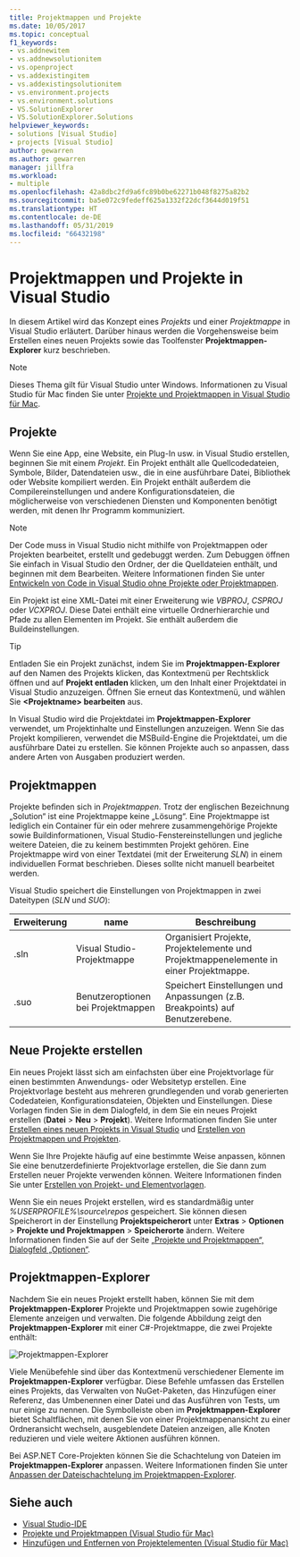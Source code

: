 ```yaml
---
title: Projektmappen und Projekte
ms.date: 10/05/2017
ms.topic: conceptual
f1_keywords:
- vs.addnewitem
- vs.addnewsolutionitem
- vs.openproject
- vs.addexistingitem
- vs.addexistingsolutionitem
- vs.environment.projects
- vs.environment.solutions
- VS.SolutionExplorer
- VS.SolutionExplorer.Solutions
helpviewer_keywords:
- solutions [Visual Studio]
- projects [Visual Studio]
author: gewarren
ms.author: gewarren
manager: jillfra
ms.workload:
- multiple
ms.openlocfilehash: 42a8dbc2fd9a6fc89b0be62271b048f8275a82b2
ms.sourcegitcommit: ba5e072c9fedeff625a1332f22dcf3644d019f51
ms.translationtype: HT
ms.contentlocale: de-DE
ms.lasthandoff: 05/31/2019
ms.locfileid: "66432198"
---
```

# <a name="solutions-and-projects-in-visual-studio"></a>Projektmappen und Projekte in Visual Studio

In diesem Artikel wird das Konzept eines *Projekts* und einer *Projektmappe* in Visual Studio erläutert. Darüber hinaus werden die Vorgehensweise beim Erstellen eines neuen Projekts sowie das Toolfenster **Projektmappen-Explorer** kurz beschrieben.

> [!NOTE]
> Dieses Thema gilt für Visual Studio unter Windows. Informationen zu Visual Studio für Mac finden Sie unter [Projekte und Projektmappen in Visual Studio für Mac](/visualstudio/mac/projects-and-solutions).

## <a name="projects"></a>Projekte

Wenn Sie eine App, eine Website, ein Plug-In usw. in Visual Studio erstellen, beginnen Sie mit einem *Projekt*. Ein Projekt enthält alle Quellcodedateien, Symbole, Bilder, Datendateien usw., die in eine ausführbare Datei, Bibliothek oder Website kompiliert werden. Ein Projekt enthält außerdem die Compilereinstellungen und andere Konfigurationsdateien, die möglicherweise von verschiedenen Diensten und Komponenten benötigt werden, mit denen Ihr Programm kommuniziert.

> [!NOTE]
> Der Code muss in Visual Studio nicht mithilfe von Projektmappen oder Projekten bearbeitet, erstellt und gedebuggt werden. Zum Debuggen öffnen Sie einfach in Visual Studio den Ordner, der die Quelldateien enthält, und beginnen mit dem Bearbeiten. Weitere Informationen finden Sie unter [Entwickeln von Code in Visual Studio ohne Projekte oder Projektmappen](../ide/develop-code-in-visual-studio-without-projects-or-solutions.md).

Ein Projekt ist eine XML-Datei mit einer Erweiterung wie *VBPROJ*, *CSPROJ* oder *VCXPROJ*. Diese Datei enthält eine virtuelle Ordnerhierarchie und Pfade zu allen Elementen im Projekt. Sie enthält außerdem die Buildeinstellungen.

> [!TIP]
> Entladen Sie ein Projekt zunächst, indem Sie im **Projektmappen-Explorer** auf den Namen des Projekts klicken, das Kontextmenü per Rechtsklick öffnen und auf **Projekt entladen** klicken, um den Inhalt einer Projektdatei in Visual Studio anzuzeigen. Öffnen Sie erneut das Kontextmenü, und wählen Sie **\<Projektname\> bearbeiten** aus.

In Visual Studio wird die Projektdatei im **Projektmappen-Explorer** verwendet, um Projektinhalte und Einstellungen anzuzeigen. Wenn Sie das Projekt kompilieren, verwendet die MSBuild-Engine die Projektdatei, um die ausführbare Datei zu erstellen. Sie können Projekte auch so anpassen, dass andere Arten von Ausgaben produziert werden.

## <a name="solutions"></a>Projektmappen

Projekte befinden sich in *Projektmappen*. Trotz der englischen Bezeichnung „Solution“ ist eine Projektmappe keine „Lösung“. Eine Projektmappe ist lediglich ein Container für ein oder mehrere zusammengehörige Projekte sowie Buildinformationen, Visual Studio-Fenstereinstellungen und jegliche weitere Dateien, die zu keinem bestimmten Projekt gehören. Eine Projektmappe wird von einer Textdatei (mit der Erweiterung *SLN*) in einem individuellen Format beschrieben. Dieses sollte nicht manuell bearbeitet werden.

Visual Studio speichert die Einstellungen von Projektmappen in zwei Dateitypen (*SLN* und *SUO*):

|Erweiterung|name|Beschreibung|
|---------------|----------|-----------------|
|.sln|Visual Studio-Projektmappe|Organisiert Projekte, Projektelemente und Projektmappenelemente in einer Projektmappe.|
|.suo|Benutzeroptionen bei Projektmappen|Speichert Einstellungen und Anpassungen (z.B. Breakpoints) auf Benutzerebene.|

## <a name="create-new-projects"></a>Neue Projekte erstellen

Ein neues Projekt lässt sich am einfachsten über eine Projektvorlage für einen bestimmten Anwendungs- oder Websitetyp erstellen. Eine Projektvorlage besteht aus mehreren grundlegenden und vorab generierten Codedateien, Konfigurationsdateien, Objekten und Einstellungen. Diese Vorlagen finden Sie in dem Dialogfeld, in dem Sie ein neues Projekt erstellen (**Datei** > **Neu** > **Projekt**). Weitere Informationen finden Sie unter [Erstellen eines neuen Projekts in Visual Studio](create-new-project.md) und [Erstellen von Projektmappen und Projekten](../ide/creating-solutions-and-projects.md).

Wenn Sie Ihre Projekte häufig auf eine bestimmte Weise anpassen, können Sie eine benutzerdefinierte Projektvorlage erstellen, die Sie dann zum Erstellen neuer Projekte verwenden können. Weitere Informationen finden Sie unter [Erstellen von Projekt- und Elementvorlagen](../ide/creating-project-and-item-templates.md).

Wenn Sie ein neues Projekt erstellen, wird es standardmäßig unter *%USERPROFILE%\source\repos* gespeichert. Sie können diesen Speicherort in der Einstellung **Projektspeicherort** unter **Extras** > **Optionen** > **Projekte und Projektmappen** > **Speicherorte** ändern. Weitere Informationen finden Sie auf der Seite [„Projekte und Projektmappen“, Dialogfeld „Optionen“](../ide/reference/projects-and-solutions-options-dialog-box.md).

## <a name="solution-explorer"></a>Projektmappen-Explorer

Nachdem Sie ein neues Projekt erstellt haben, können Sie mit dem **Projektmappen-Explorer** Projekte und Projektmappen sowie zugehörige Elemente anzeigen und verwalten. Die folgende Abbildung zeigt den **Projektmappen-Explorer** mit einer C#-Projektmappe, die zwei Projekte enthält:

![Projektmappen-Explorer](../ide/media/vs2015_solution_explorer.png)

Viele Menübefehle sind über das Kontextmenü verschiedener Elemente im **Projektmappen-Explorer** verfügbar. Diese Befehle umfassen das Erstellen eines Projekts, das Verwalten von NuGet-Paketen, das Hinzufügen einer Referenz, das Umbenennen einer Datei und das Ausführen von Tests, um nur einige zu nennen. Die Symbolleiste oben im **Projektmappen-Explorer** bietet Schaltflächen, mit denen Sie von einer Projektmappenansicht zu einer Ordneransicht wechseln, ausgeblendete Dateien anzeigen, alle Knoten reduzieren und viele weitere Aktionen ausführen können.

Bei ASP.NET Core-Projekten können Sie die Schachtelung von Dateien im **Projektmappen-Explorer** anpassen. Weitere Informationen finden Sie unter [Anpassen der Dateischachtelung im Projektmappen-Explorer](file-nesting-solution-explorer.md).

## <a name="see-also"></a>Siehe auch

- [Visual Studio-IDE](../get-started/visual-studio-ide.md)
- [Projekte und Projektmappen (Visual Studio für Mac)](/visualstudio/mac/projects-and-solutions)
- [Hinzufügen und Entfernen von Projektelementen (Visual Studio für Mac)](/visualstudio/mac/add-and-remove-project-items)
